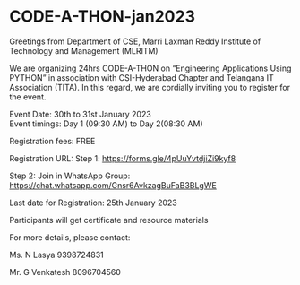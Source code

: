 # CODE-A-THON-jan2023
Greetings from Department of CSE, Marri Laxman Reddy Institute of Technology and Management (MLRITM)

We are organizing 24hrs CODE-A-THON on “Engineering Applications Using PYTHON” in association with CSI-Hyderabad Chapter and Telangana IT Association (TITA). In this regard, we are cordially inviting you to register for the event. 

Event Date: 30th to 31st January 2023        
Event timings: Day 1 (09:30 AM) to Day 2(08:30 AM) 

Registration fees: FREE

Registration URL: 
Step 1: https://forms.gle/4pUuYvtdjiZi9kyf8

Step 2: Join in WhatsApp Group: 
https://chat.whatsapp.com/Gnsr6AvkzagBuFaB3BLgWE


Last date for Registration: 25th January 2023

Participants will get certificate and resource materials

For more details, please contact:

Ms. N Lasya 
9398724831

Mr. G Venkatesh
8096704560


